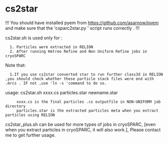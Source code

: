 # cs2star
!!!
You should have installed pyem from https://github.com/asarnow/pyem and make sure that the  'csparc2star.py ' script runs correctly .
!!!

cs2star.sh is used only for :
  
      1. Particles were extracted in RELION
      2. After running Hetreo Refine and Non Uniform Refine jobs in cryoSPARC 
      
Note that:
 
      1.If you use cs2star converted star to run further class3d in RELION ,you should check whether these particle stack files were end with .mrcs . IF not ,use 'ln -s 'command to do so.
      
 usage:  cs2star.sh xxxx.cs  particles.star  newname.star
 
         xxxx.cs is the final particles .cs outputfile in NON-UNIFORM job directory
         particles.star is the extracted particles meta when you extract particles using RELION
         
         
cs2star_plus.sh can be used for more types of jobs in cryoSPARC, [even when you extract particles in cryoSPARC, it will also work.], Please contact me to get further usage.
      
